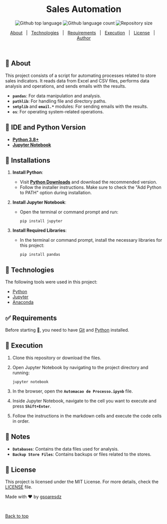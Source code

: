 <h1 align="center">Sales Automation</h1>

<p align="center">
  <img alt="Github top language" src="https://img.shields.io/github/languages/top/gsoaresdz/automacao-processo-indicadores?color=56BEB8">

  <img alt="Github language count" src="https://img.shields.io/github/languages/count/gsoaresdz/automacao-processo-indicadores?color=56BEB8">

  <img alt="Repository size" src="https://img.shields.io/github/repo-size/gsoaresdz/automacao-processo-indicadores?color=56BEB8">

</p>

<p align="center">
  <a href="#dart-about">About</a> &#xa0; | &#xa0; 
  <a href="#rocket-technologies">Technologies</a> &#xa0; | &#xa0;
  <a href="#white_check_mark-requirements">Requirements</a> &#xa0; | &#xa0;
  <a href="#checkered_flag-execution">Execution</a> &#xa0; | &#xa0;
  <a href="#memo-license">License</a> &#xa0; | &#xa0;
  <a href="https://github.com/gsoaresdz" target="_blank">Author</a>
</p>

<br>

## :dart: About

This project consists of a script for automating processes related to store sales indicators. It reads data from Excel and CSV files, performs data analysis and operations, and sends emails with the results.

- **`pandas`**: For data manipulation and analysis.
- **`pathlib`**: For handling file and directory paths.
- **`smtplib`** and **`email.*`** modules: For sending emails with the results.
- **`os`**: For operating system-related operations.

## :memo: IDE and Python Version

- **[Python 3.8+](https://www.python.org/downloads/)**
- **[Jupyter Notebook](https://jupyter.org/install)**

## :memo: Installations

1. **Install Python**:
    - Visit **[Python Downloads](https://www.python.org/downloads/)** and download the recommended version.
    - Follow the installer instructions. Make sure to check the "Add Python to PATH" option during installation.
2. **Install Jupyter Notebook**:
    - Open the terminal or command prompt and run:
        
        ```
        pip install jupyter
        ```
        
3. **Install Required Libraries**:
    - In the terminal or command prompt, install the necessary libraries for this project:
        
        ```
        pip install pandas
        ```

## :rocket: Technologies

The following tools were used in this project:

- [Python](https://www.python.org/)
- [Jupyter](https://jupyter.org/)
- [Anaconda](https://www.anaconda.com/)

## :white_check_mark: Requirements

Before starting :checkered_flag:, you need to have [Git](https://git-scm.com) and [Python](https://www.python.org/) installed.

## :checkered_flag: Execution

1. Clone this repository or download the files.
2. Open Jupyter Notebook by navigating to the project directory and running:

   ```
   jupyter notebook
   ```
4. In the browser, open the **`Automacao de Processo.ipynb`** file.
5. Inside Jupyter Notebook, navigate to the cell you want to execute and press **`Shift+Enter`**.
6. Follow the instructions in the markdown cells and execute the code cells in order.

## :memo: Notes

- **`Databases`**: Contains the data files used for analysis.
- **`Backup Store Files`**: Contains backups or files related to the stores.

## :memo: License

This project is licensed under the MIT License. For more details, check the [LICENSE](LICENSE) file.

Made with :heart: by <a href="https://github.com/gsoaresdz" target="_blank">gsoaresdz</a>

&#xa0;

<a href="#top">Back to top</a>

